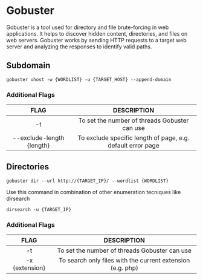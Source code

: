 # Gobuster

Gobuster is a tool used for directory and file brute-forcing in web applications. It helps to discover hidden content, directories, and files on web servers. Gobuster works by sending HTTP requests to a target web server and analyzing the responses to identify valid paths.

## Subdomain

```console
gobuster vhost -w {WORDLIST} -u {TARGET_HOST} --append-domain
```

### Additional Flags
| FLAG | DESCRIPTION | 
| :------------: | :------------: | 
| -t | To set the number of threads Gobuster can use |
| --exclude-length {length} | To exclude specific length of page, e.g. default error page |


## Directories

```console
gobuster dir --url http://{TARGET_IP}/ --wordlist {WORDLIST}
```

Use this command in combination of other enumeration tecniques like dirsearch

```console
dirsearch -u {TARGET_IP}
```

### Additional Flags

| FLAG | DESCRIPTION | 
| :------------: | :------------: | 
| -t | To set the number of threads Gobuster can use |
| -x {extension} | To search only files with the current extension (e.g. php) |